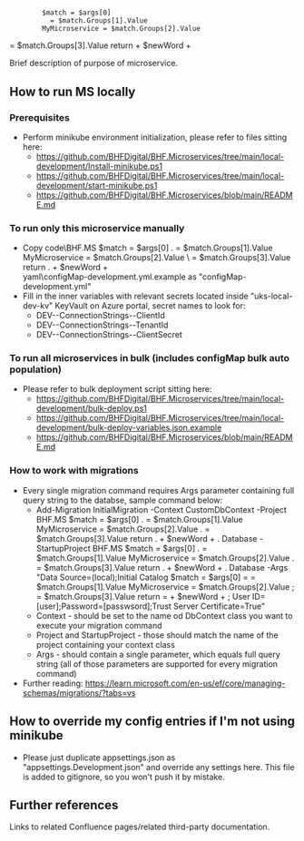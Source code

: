# 
            $match = $args[0]
              = $match.Groups[1].Value
            MyMicroservice = $match.Groups[2].Value
             = $match.Groups[3].Value
            return   + $newWord + 
        

Brief description of purpose of microservice.

## How to run MS locally

### Prerequisites
* Perform minikube environment initialization, please refer to files sitting here:
	* https://github.com/BHFDigital/BHF.Microservices/tree/main/local-development/Install-minikube.ps1
	* https://github.com/BHFDigital/BHF.Microservices/tree/main/local-development/start-minikube.ps1
	* https://github.com/BHFDigital/BHF.Microservices/blob/main/README.md

### To run only this microservice manually
* Copy code\BHF.MS 
            $match = $args[0]
            . = $match.Groups[1].Value
            MyMicroservice = $match.Groups[2].Value
            \ = $match.Groups[3].Value
            return . + $newWord + \
        yaml\configMap-development.yml.example as "configMap-development.yml"
* Fill in the inner variables with relevant secrets located inside "uks-local-dev-kv" KeyVault on Azure portal, secret names to look for:
	* DEV--ConnectionStrings--ClientId
	* DEV--ConnectionStrings--TenantId
	* DEV--ConnectionStrings--ClientSecret

### To run all microservices in bulk (includes configMap bulk auto population)
* Please refer to bulk deployment script sitting here:
	* https://github.com/BHFDigital/BHF.Microservices/tree/main/local-development/bulk-deploy.ps1
	* https://github.com/BHFDigital/BHF.Microservices/tree/main/local-development/bulk-deploy-variables.json.example
	* https://github.com/BHFDigital/BHF.Microservices/blob/main/README.md

### How to work with migrations
* Every single migration command requires Args parameter containing full query string to the databse, sample command below:
	* Add-Migration InitialMigration -Context CustomDbContext -Project BHF.MS 
            $match = $args[0]
            . = $match.Groups[1].Value
            MyMicroservice = $match.Groups[2].Value
            . = $match.Groups[3].Value
            return . + $newWord + .
        Database -StartupProject BHF.MS 
            $match = $args[0]
            . = $match.Groups[1].Value
            MyMicroservice = $match.Groups[2].Value
            . = $match.Groups[3].Value
            return . + $newWord + .
        Database -Args "Data Source=(local);Initial Catalog 
            $match = $args[0]
            = = $match.Groups[1].Value
            MyMicroservice = $match.Groups[2].Value
            ; = $match.Groups[3].Value
            return = + $newWord + ;
        User ID=[user];Password=[passwsord];Trust Server Certificate=True"
	* Context - should be set to the name od DbContext class you want to execute your migration command
	* Project and StartupProject - those should match the name of the project containing your context class
	* Args - should contain a single parameter, which equals full query string (all of those parameters are supported for every migration command)
* Further reading: https://learn.microsoft.com/en-us/ef/core/managing-schemas/migrations/?tabs=vs

## How to override my config entries if I'm not using minikube
* Please just duplicate appsettings.json as "appsettings.Development.json" and override any settings here. This file is added to gitignore, so you won't push it by mistake.

## Further references

Links to related Confluence pages/related third-party documentation.
